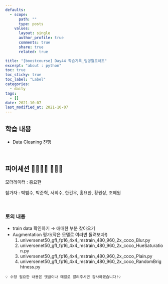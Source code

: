 ```yaml
---
defaults:
  - scope:
      path: ""
      type: posts
    values:
      layout: single
      author_profile: true
      comments: true
      share: true
      related: true

title: "[boostcourse] Day44 학습기록_팀명뭘로하조"
excerpt: "about : python"
toc: true
toc_sticky: true
toc_label: "Label"
categories:
  - daily
tags:
  - []
date: 2021-10-07
last_modified_at: 2021-10-07
---
```


## 학습 내용

- Data Cleaning 진행

<br>

## 피어세션 👨‍👨‍👦‍👦 👨‍👨‍👦

모더레이터 : 홍요한

참가자 : 박범수, 박준혁, 서희수, 한건우, 홍요한, 황원상, 조혜원

<br>

### 토의 내용

- train data 확인하기 → 애매한 부분 찾아오기
- Augmentation 평가(작은 모델로 여러번 돌려보자!)
  1. universenet50_gfl_fp16_4x4_mstrain_480_960_2x_coco_Blur.py
  2. universenet50_gfl_fp16_4x4_mstrain_480_960_2x_coco_HueSaturation.py
  3. universenet50_gfl_fp16_4x4_mstrain_480_960_2x_coco_Plain.py
  4. universenet50_gfl_fp16_4x4_mstrain_480_960_2x_coco_RandomBrightness.py


```
💡 수정 필요한 내용은 댓글이나 메일로 알려주시면 감사하겠습니다!💡 
```
